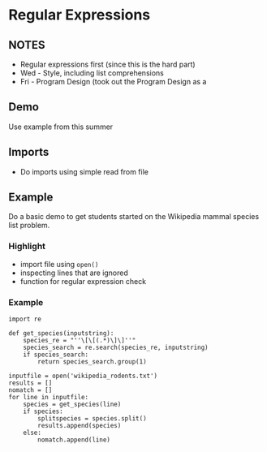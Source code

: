 Regular Expressions
===================

NOTES
-----
* Regular expressions first (since this is the hard part)
* Wed - Style, including list comprehensions
* Fri - Program Design (took out the Program Design as a 

Demo
----
Use example from this summer

Imports
-------
* Do imports using simple read from file

Example
-------
Do a basic demo to get students started on the Wikipedia mammal species list problem.

### Highlight

* import file using ``open()``
* inspecting lines that are ignored
* function for regular expression check

### Example

    import re

    def get_species(inputstring):
        species_re = "''\[\[(.*)\]\]''"
        species_search = re.search(species_re, inputstring)
        if species_search:
            return species_search.group(1)

    inputfile = open('wikipedia_rodents.txt')
    results = []
    nomatch = []
    for line in inputfile:
        species = get_species(line)
        if species:
            splitspecies = species.split()
            results.append(species)
        else:
            nomatch.append(line)